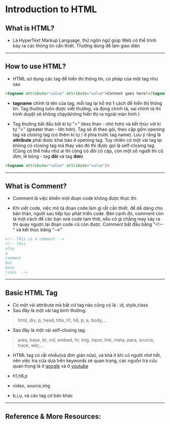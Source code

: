 # Introduction to HTML 

## What is HTML?
- Là HyperText Markup Language, thứ ngôn ngữ giúp Web có thể trình bày ra các thông tin cần thiết. Thường dùng để làm giao diện

---

## How to use HTML?
- HTML sử dụng các tag để hiển thị thông tin, cú pháp của một tag như sau 
```html
<tagname attribute="value" attribute="value">Content goes here!</tagname>
```
- **tagname** chính là tên của tag, mỗi tag lại hỗ trợ 1 cách để hiển thị thông tin. Tag thường luôn được viết thường, và đúng chính tả, sai chính tả thì trình duyệt sẽ không chạy(không hiển thị ra ngoài màn hình )

- Tag thường bắt đầu bởi kí tự "\<" (less than - nhỏ hơn) và kết thúc với kí tự "\>" (greater than - lớn hơn). Tag sẽ đi theo gói, theo cặp gồm opening tag và closing tag (có thêm kí tự \/ ở phía trước tag name). Lưu ý rằng là **attribute** phải được khai báo ở opening tag. Tuy nhiên có một vài tag lại không có closing tag mà thay vào đó thì được gọi là self-closing tag.(Cũng có thể hiểu như ai thì cũng có *đôi* có cặp, còn một số người thì cô *đơn*, lẻ bóng - tag **đôi** và tag **đơn**)
```html
<tagname attribute="value" attribute="value"/>
```

---

## What is Comment? 
- Comment là việc khiến một đoạn code không được thực thi.

- Khi viết code, việc mô tả đoạn code làm gì rất cần thiết, để dễ dàng cho bản thân, người sau tiếp tục phát triển code. Bên cạnh đó, comment còn là một cách để các bạn xoá code tạm thời, nếu có gì chẳng may xảy ra thì quay ngược lại đoạn code cũ còn được. Comment bắt đầu bằng "\<\!\-\-" và kết thúc bằng "--\>"

```html
<!-- This is a comment -->
<!-- this
also
a
comment
but 
many
lines  -->
```

---

## Basic HTML Tag 
- Có một vài attribute mà bất cứ tag nào cũng có là : id, style,class
- Sau đây là một vài tag bình thường:
> html, div, p, head, title, h1, h6, p, a, body,...
- Sau đây là một vài self-closing tag:
> area, base, br, col, embed, hr, img, input, link, meta, para, source, track, wbr,...

- HTML tag có rất nhiều(và đơn giản nữa), và khá ít khi có người nhớ hết, nên việc tra cứa dựa trên keywords sẽ quan trọng, các nguồn tra cứu quan trọng là ở [google](https://www.w3schools.com/tags/default.asp) và ở [youtube](https://developer.mozilla.org/en-US/docs/Web/HTML)

- h1,h6,p
- video, source,img 
- b,i,u,
và các tag cơ bản khác 

---

## Reference & More Resources: